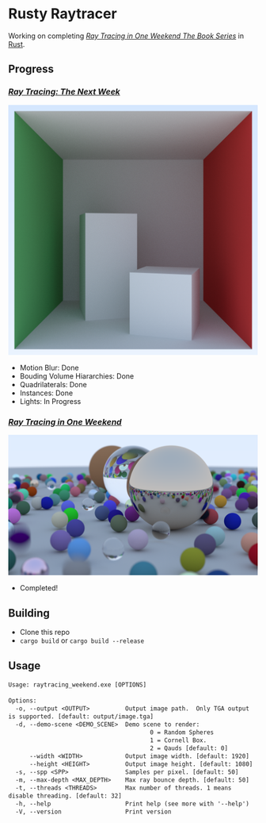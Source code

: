 # Rusty Raytracer
Working on completing [_Ray Tracing in One Weekend The Book Series_](https://raytracing.github.io/) in [Rust](https://www.rust-lang.org/).

## Progress
### [_Ray Tracing: The Next Week_](https://raytracing.github.io/books/RayTracingTheNextWeek.html)
![cornell box](cornell_box.png)
  * Motion Blur: Done
  * Bouding Volume Hiararchies: Done
  * Quadrilaterals: Done
  * Instances: Done
  * Lights: In Progress
  

### [_Ray Tracing in One Weekend_](https://raytracing.github.io/books/RayTracingInOneWeekend.html)
![random world](frame.png)
* Completed!


## Building
* Clone this repo
* `cargo build` or `cargo build --release`

## Usage

```
Usage: raytracing_weekend.exe [OPTIONS]

Options:
  -o, --output <OUTPUT>          Output image path.  Only TGA output is supported. [default: output/image.tga]
  -d, --demo-scene <DEMO_SCENE>  Demo scene to render:
                                        0 = Random Spheres
                                        1 = Cornell Box.
                                        2 = Qauds [default: 0]
      --width <WIDTH>            Output image width. [default: 1920]
      --height <HEIGHT>          Output image height. [default: 1080]
  -s, --spp <SPP>                Samples per pixel. [default: 50]
  -m, --max-depth <MAX_DEPTH>    Max ray bounce depth. [default: 50]
  -t, --threads <THREADS>        Max number of threads. 1 means disable threading. [default: 32]
  -h, --help                     Print help (see more with '--help')
  -V, --version                  Print version
```
